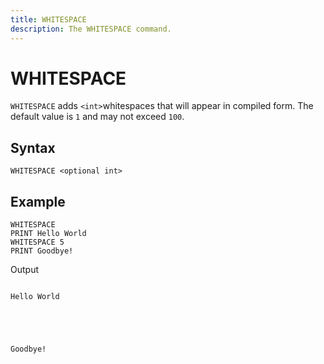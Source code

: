 ```yaml
---
title: WHITESPACE
description: The WHITESPACE command.
---
```


# WHITESPACE
`WHITESPACE` adds `<int>`whitespaces that will appear in compiled form. The default value is `1` and may not exceed `100`.

## Syntax
```
WHITESPACE <optional int>
```

## Example
```
WHITESPACE
PRINT Hello World
WHITESPACE 5
PRINT Goodbye!
```

Output
```

Hello World





Goodbye!
```